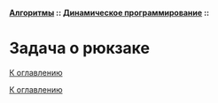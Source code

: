 **[Алгоритмы](../../README.md#алгоритмы) :: [Динамическое программирование](../../README.md#динамическое-программирование) ::**
# Задача о рюкзаке

<!--

-->

[К оглавлению](../../README.md#динамическое-программирование)



[К оглавлению](../../README.md#динамическое-программирование)
